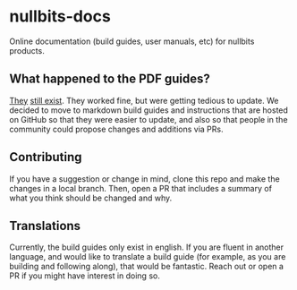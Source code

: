 # nullbits-docs
Online documentation (build guides, user manuals, etc) for nullbits products. 

## What happened to the PDF guides?
[They](https://nullbits.co/static/file/nibble_assembly_rev03.pdf) [still exist](https://nullbits.co/static/file/tidbit_assembly_rev01.pdf). They worked fine, but were getting tedious to update. We decided to move to markdown build guides and instructions that are hosted on GitHub so that they were easier to update, and also so that people in the community could propose changes and additions via PRs.

## Contributing
If you have a suggestion or change in mind, clone this repo and make the changes in a local branch. Then, open a PR that includes a summary of what you think should be changed and why. 

## Translations
Currently, the build guides only exist in english. If you are fluent in another language, and would like to translate a build guide (for example, as you are building and following along), that would be fantastic. Reach out or open a PR if you might have interest in doing so.
